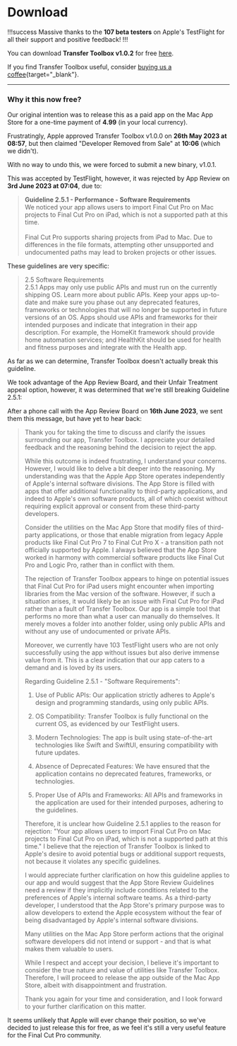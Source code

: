 # Download

!!!success
Massive thanks to the **107 beta testers** on Apple's TestFlight for all their support and positive feedback!
!!!

You can download **Transfer Toolbox v1.0.2** for free [here](https://github.com/latenitefilms/TransferToolbox/releases/download/1.0.2/Transfer-Toolbox-1-0-2.zip).

If you find Transfer Toolbox useful, consider [buying us a coffee](https://www.buymeacoffee.com/latenitefilms){target="_blank"}.

---

### Why it this now free?

Our original intention was to release this as a paid app on the Mac App Store for a one-time payment of **4.99** (in your local currency).

Frustratingly, Apple approved Transfer Toolbox v1.0.0 on **26th May 2023 at 08:57**, but then claimed "Developer Removed from Sale" at **10:06** (which we didn't).

With no way to undo this, we were forced to submit a new binary, v1.0.1.

This was accepted by TestFlight, however, it was rejected by App Review on **3rd June 2023 at 07:04**, due to:

> **Guideline 2.5.1 - Performance - Software Requirements**<br />
> We noticed your app allows users to import Final Cut Pro on Mac projects to Final Cut Pro on iPad, which is not a supported path at this time.<br />
><br />
> Final Cut Pro supports sharing projects from iPad to Mac. Due to differences in the file formats, attempting other unsupported and undocumented paths may lead to broken projects or other issues.

These guidelines are very specific:

> 2.5 Software Requirements<br />
> 2.5.1 Apps may only use public APIs and must run on the currently shipping OS. Learn more about public APIs. Keep your apps up-to-date and make sure you phase out any deprecated features, frameworks or technologies that will no longer be supported in future versions of an OS. Apps should use APIs and frameworks for their intended purposes and indicate that integration in their app description. For example, the HomeKit framework should provide home automation services; and HealthKit should be used for health and fitness purposes and integrate with the Health app.

As far as we can determine, Transfer Toolbox doesn't actually break this guideline.

We took advantage of the App Review Board, and their Unfair Treatment appeal option, however, it was determined that we're still breaking Guideline 2.5.1:

After a phone call with the App Review Board on **16th June 2023**, we sent them this message, but have yet to hear back:

> Thank you for taking the time to discuss and clarify the issues surrounding our app, Transfer Toolbox. I appreciate your detailed feedback and the reasoning behind the decision to reject the app.
>
> While this outcome is indeed frustrating, I understand your concerns. However, I would like to delve a bit deeper into the reasoning. My understanding was that the Apple App Store operates independently of Apple's internal software divisions. The App Store is filled with apps that offer additional functionality to third-party applications, and indeed to Apple's own software products, all of which coexist without requiring explicit approval or consent from these third-party developers.
>
> Consider the utilities on the Mac App Store that modify files of third-party applications, or those that enable migration from legacy Apple products like Final Cut Pro 7 to Final Cut Pro X - a transition path not officially supported by Apple. I always believed that the App Store worked in harmony with commercial software products like Final Cut Pro and Logic Pro, rather than in conflict with them.
>
> The rejection of Transfer Toolbox appears to hinge on potential issues that Final Cut Pro for iPad users might encounter when importing libraries from the Mac version of the software. However, if such a situation arises, it would likely be an issue with Final Cut Pro for iPad rather than a fault of Transfer Toolbox. Our app is a simple tool that performs no more than what a user can manually do themselves. It merely moves a folder into another folder, using only public APIs and without any use of undocumented or private APIs.
>
> Moreover, we currently have 103 TestFlight users who are not only successfully using the app without issues but also derive immense value from it. This is a clear indication that our app caters to a demand and is loved by its users.
>
> Regarding Guideline 2.5.1 - "Software Requirements":
>
> 1. Use of Public APIs: Our application strictly adheres to Apple's design and programming standards, using only public APIs.
>
> 2. OS Compatibility: Transfer Toolbox is fully functional on the current OS, as evidenced by our TestFlight users.
>
> 3. Modern Technologies: The app is built using state-of-the-art technologies like Swift and SwiftUI, ensuring compatibility with future updates.
>
> 4. Absence of Deprecated Features: We have ensured that the application contains no deprecated features, frameworks, or technologies.
>
> 5. Proper Use of APIs and Frameworks: All APIs and frameworks in the application are used for their intended purposes, adhering to the guidelines.
>
> Therefore, it is unclear how Guideline 2.5.1 applies to the reason for rejection: "Your app allows users to import Final Cut Pro on Mac projects to Final Cut Pro on iPad, which is not a supported path at this time." I believe that the rejection of Transfer Toolbox is linked to Apple's desire to avoid potential bugs or additional support requests, not because it violates any specific guidelines.
>
> I would appreciate further clarification on how this guideline applies to our app and would suggest that the App Store Review Guidelines need a review if they implicitly include conditions related to the preferences of Apple's internal software teams. As a third-party developer, I understood that the App Store's primary purpose was to allow developers to extend the Apple ecosystem without the fear of being disadvantaged by Apple's internal software divisions.
>
> Many utilities on the Mac App Store perform actions that the original software developers did not intend or support - and that is what makes them valuable to users.
>
> While I respect and accept your decision, I believe it's important to consider the true nature and value of utilities like Transfer Toolbox. Therefore, I will proceed to release the app outside of the Mac App Store, albeit with disappointment and frustration.
>
> Thank you again for your time and consideration, and I look forward to your further clarification on this matter.

It seems unlikely that Apple will ever change their position, so we've decided to just release this for free, as we feel it's still a very useful feature for the Final Cut Pro community.